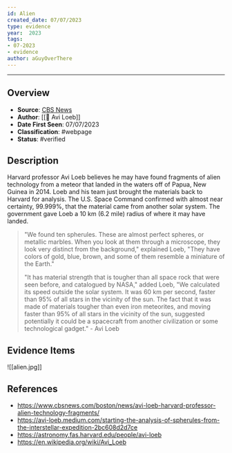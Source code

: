 ```yaml
---
id: Alien
created_date: 07/07/2023
type: evidence
year:  2023
tags:
- 07-2023
- evidence
author: aGuyOverThere
---
```


----

## Overview

- **Source**: [CBS News](https://www.cbsnews.com/boston/news/avi-loeb-harvard-professor-alien-technology-fragments/)
- **Author**: [[👤 Avi Loeb]]
- **Date First Seen**: 07/07/2023
- **Classification**:  #webpage
- **Status**: #verified 

## Description

Harvard professor Avi Loeb believes he may have found fragments of alien technology from a meteor that landed in the waters off of Papua, New Guinea in 2014. Loeb and his team just brought the materials back to Harvard for analysis. The U.S. Space Command confirmed with almost near certainty, 99.999%, that the material came from another solar system. The government gave Loeb a 10 km (6.2 mile) radius of where it may have landed.

> "We found ten spherules. These are almost perfect spheres, or metallic marbles. When you look at them through a microscope, they look very distinct from the background," explained Loeb, "They have colors of gold, blue, brown, and some of them resemble a miniature of the Earth."
> 
> "It has material strength that is tougher than all space rock that were seen before, and catalogued by NASA," added Loeb, "We calculated its speed outside the solar system. It was 60 km per second, faster than 95% of all stars in the vicinity of the sun. The fact that it was made of materials tougher than even iron meteorites, and moving faster than 95% of all stars in the vicinity of the sun, suggested potentially it could be a spacecraft from another civilization or some technological gadget." - Avi Loeb

## Evidence Items

![[alien.jpg]]

## References

- https://www.cbsnews.com/boston/news/avi-loeb-harvard-professor-alien-technology-fragments/
- https://avi-loeb.medium.com/starting-the-analysis-of-spherules-from-the-interstellar-expedition-2bc608d2d7ce
- https://astronomy.fas.harvard.edu/people/avi-loeb
- https://en.wikipedia.org/wiki/Avi_Loeb

